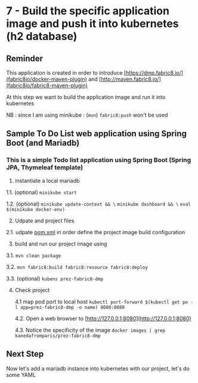 # 7 - Build the specific application image and push it into kubernetes (h2 database)
## Reminder

This application is created in order to introduce [https://dmp.fabric8.io/](fabric8io/docker-maven-plugin) and [http://maven.fabric8.io/](fabric8io/fabric8-maven-plugin)

At this step we want to build the application image and run it into kubernetes

NB :  since I am using minikube : (`mvn`) `fabric8:push` won't be used

## Sample To Do List web application using Spring Boot (and Mariadb)

### This is a simple Todo list application using Spring Boot (Spring JPA, Thymeleaf template)

1. instantiate a local mariadb

  1.1. (optional) 
  `minikube start`

  1.2. (optional) 
  `minikube update-context && \`
  `minikube dashboard && \`
  `eval $(minikube docker-env)`

2. Udpate and project files

  2.1. udpate [pom.xml](pom.xml) in order define the project image build configuration


3. build and run our project image using

  3.1. `mvn clean package`
  
  3.2. `mvn fabric8:build fabric8:resource fabric8:deploy`
  
  3.3. (optional) `kubens prez-fabric8-dmp`
  
4. Check project 

   4.1 map pod port to local host
   `kubectl port-forward $(kubectl get po -l app=prez-fabric8-dmp -o name) 8080:8080`

   4.2. Open a web browser to [http://127.0.0.1:8080](http://127.0.0.1:8080)

   4.3. Notice the specificity of the image 
   `docker images | grep kanedafromparis/prez-fabric8-dmp`

   
## Next Step
Now let's add a mariadb instance into kubernetes with our project, let's do some YAML